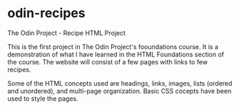 # odin-recipes
The Odin Project - Recipe HTML Project

This is the first project in The Odin Project's fooundations course.  It is a demonstration of what
I have learned in the HTML Foundations section of the course.  The website will consist of a few pages
with links to few recipes.  

Some of the HTML concepts used are headings, links, images, lists (ordered and unordered), and multi-page organization. Basic CSS cocepts have been used to style the pages.
